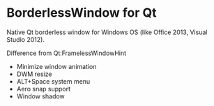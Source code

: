 # BorderlessWindow for Qt

Native Qt borderless window for Windows OS (like Office 2013, Visual Studio 2012).

Difference from Qt:FramelessWindowHint
* Minimize window animation
* DWM resize
* ALT+Space system menu
* Aero snap support
* Window shadow




